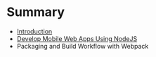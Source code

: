 # Summary

* [Introduction](README.md)
* [Develop Mobile Web Apps Using NodeJS](develop_mobile_web_apps_using_nodejs.md)
* Packaging and Build Workflow with Webpack

